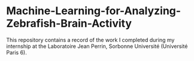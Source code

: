 # Machine-Learning-for-Analyzing-Zebrafish-Brain-Activity

This repository contains a record of the work I completed during my internship at the Laboratoire Jean Perrin, Sorbonne Université (Université Paris 6).
